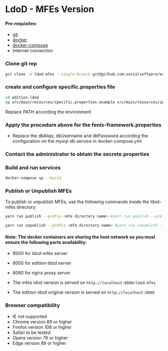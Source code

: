 # LdoD - MFEs Version

#### Pre-requisites:

- [git](https://git-scm.com/)
- [docker](https://www.docker.com/)
- [docker-compose](https://docs.docker.com/compose/install/)
- Internet connection

### Clone git rep

```sh
git clone -b ldod-mfes --single-branch git@github.com:socialsoftware/edition.git
```

### create and configure specific.properties file

```sh
cd edition-ldod
cp src/main/resources/specific.properties.example src/main/resources/specific.properties
```

Replace PATH according the environment

### Apply the procedure above for the fenix-framework.properties

- Replace the dbAlias, dbUsername and dbPassword according the configuration on the mysql-db service in docker-compose.yml

### Contact the administrator to obtain the secrete.properties

### Build and run services

```sh
docker-compose up --build
```

### Publish or Unpublish MFEs

To publish or unpublish MFEs, use the following commands inside the ldod-mfes directory:

```sh
yarn run publish --prefix <mfe directory name> #yarn run publish --prefix about
```

```sh
yarn run unpublish --prefix <mfe directory name> #yarn run unpublish --prefix virtual
```

#### Note: The docker containers are sharing the host network so you must ensure the following ports availability:

- 9000 for ldod-mfes server
- 8000 for edition-ldod server
- 8080 for nginx proxy server

- The mfes ldod version is served on `http://localhost:8080/ldod-mfes`

- The edition-ldod original version is served on `http://localhost:8080`

### Browser compatibility

- IE not supported
- Chrome version 89 or higher
- Firefox version 108 or higher
- Safari to be tested
- Opera version 76 or higher
- Edge version 89 or higher
